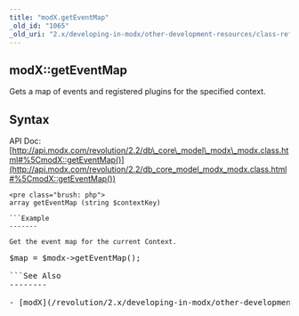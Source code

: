 ```yaml
---
title: "modX.getEventMap"
_old_id: "1065"
_old_uri: "2.x/developing-in-modx/other-development-resources/class-reference/modx/modx.geteventmap"
---
```


modX::getEventMap
-----------------

Gets a map of events and registered plugins for the specified context.

Syntax
------

API Doc: [http://api.modx.com/revolution/2.2/db\_core\_model\_modx\_modx.class.html#%5CmodX::getEventMap()](http://api.modx.com/revolution/2.2/db_core_model_modx_modx.class.html#%5CmodX::getEventMap())

```
<pre class="brush: php">
array getEventMap (string $contextKey)

```Example
-------

Get the event map for the current Context.

```
<pre class="brush: php">
$map = $modx->getEventMap();

```See Also
--------

- [modX](/revolution/2.x/developing-in-modx/other-development-resources/class-reference/modx "modX")
